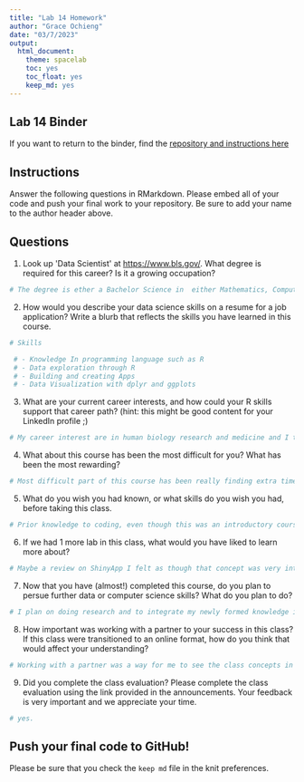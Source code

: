 ```yaml
---
title: "Lab 14 Homework"
author: "Grace Ochieng"
date: "03/7/2023"
output:
  html_document: 
    theme: spacelab
    toc: yes
    toc_float: yes
    keep_md: yes
---
```


## Lab 14 Binder
If you want to return to the binder, find the [repository and instructions here](https://github.com/hehouts/lab14_binder)

## Instructions
Answer the following questions in RMarkdown. Please embed all of your code and push your final work to your repository. Be sure to add your name to the author header above.


## Questions

1. Look up 'Data Scientist' at https://www.bls.gov/. What degree is required for this career? Is it a growing occupation?  

```r
# The degree is ether a Bachelor Science in  either Mathematics, Computer Science or Statistics.
```

2. How would you describe your data science skills on a resume for a job application? Write a blurb that reflects the skills you have learned in this course. 

```r
# Skills

 # - Knowledge In programming language such as R
 # - Data exploration through R 
 # - Building and creating Apps 
 # - Data Visualization with dplyr and ggplots
```


3. What are your current career interests, and how could your R skills support that career path? (hint: this might be good content for your LinkedIn profile ;)

```r
# My career interest are in human biology research and medicine and I thinks skills such as R helps in research and data collection. So far in this class I have heard R being a tool most researchers use to input data and present it, and I think its a unique way to do that alongside research documents.
```


4. What about this course has been the most difficult for you? What has been the most rewarding?

```r
# Most difficult part of this course has been really finding extra time and practice. The most rewarding was being able to create my own reposirtory with all the skills learned to refer back to.
```


5. What do you wish you had known, or what skills do you wish you had, before taking this class.

```r
# Prior knowledge to coding, even though this was an introductory course.
```


6. If we had 1 more lab in this class, what would you have liked to learn more about?

```r
# Maybe a review on ShinyApp I felt as though that concept was very interesting but only a short time was spent in learning it.
```


7. Now that you have (almost!) completed this course, do you plan to persue further data or computer science skills? What do you plan to do?

```r
# I plan on doing research and to integrate my newly formed knowledge in R to that in data science skills. 
```


8. How important was working with a partner to your success in this class? If this class were transitioned to an online format, how do you think that would affect your understanding?

```r
# Working with a partner was a way for me to see the class concepts in a different manner. Due to how this class was based on a lab format I think having it in person was the better option, if it were online it would have been tougher.
```


9. Did you complete the class evaluation? Please complete the class evaluation using the link provided in the announcements. Your feedback is very important and we appreciate your time.

```r
# yes.
```


## Push your final code to GitHub!
Please be sure that you check the `keep md` file in the knit preferences. 

